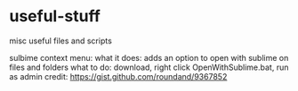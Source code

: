 # useful-stuff
misc useful files and scripts


sulbime context menu:
what it does: adds an option to open with sublime on files and folders
what to do: download, right click OpenWithSublime.bat, run as admin
credit: https://gist.github.com/roundand/9367852

